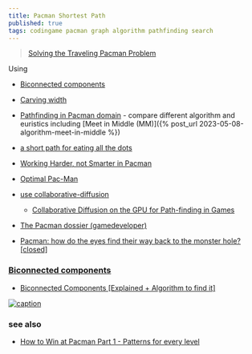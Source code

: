```yaml
---
title: Pacman Shortest Path
published: true
tags: codingame pacman graph algorithm pathfinding search
---
```

> [Solving the Traveling Pacman Problem](https://blog.polybdenum.com/2017/07/26/solving-the-traveling-pacman-problem.html)

Using
- [Biconnected components](#biconnected-components)
- [Carving width](https://en.wikipedia.org/wiki/Branch-decomposition#Carving_width)

- [Pathfinding in Pacman domain](https://pnut2357.github.io/search-algorithms/) - compare different algorithm and euristics including [Meet in Middle (MM)]({% post_url 2023-05-08-algorithm-meet-in-middle %})
- [a short path for eating all the dots](https://stackoverflow.com/questions/12877560/pacman-a-short-path-for-eating-all-the-dots)
- [Working Harder, not Smarter in Pacman](https://saumikn.com/blog/working-harder-not-smarter-in-pacman/)
- [Optimal Pac-Man](https://chalkdustmagazine.com/features/optimal-pac-man/)

- [use collaborative-diffusion](https://wiki.computationalthinkingfoundation.org/wiki/Collaborative_Diffusion)
    - [Collaborative Diffusion on the GPU for Path-finding in Games](file:///home/yves/Downloads/mcmillan.pdf)

- [The Pacman dossier (gamedeveloper)](https://www.gamedeveloper.com/design/the-pac-man-dossier)
- [Pacman: how do the eyes find their way back to the monster hole? [closed]](https://stackoverflow.com/questions/3148435/pacman-how-do-the-eyes-find-their-way-back-to-the-monster-hole)

### [Biconnected components](https://en.wikipedia.org/wiki/Biconnected_component)

- [Biconnected Components [Explained + Algorithm to find it]](https://iq.opengenus.org/biconnected-components/)

[![caption](https://blog.polybdenum.com/img/1*FKnFcRSIYWA-J3vd3UkwNA.png)](https://blog.polybdenum.com/2017/07/26/solving-the-traveling-pacman-problem.html#biconnected-components)

### see also
- [How to Win at Pacman Part 1 - Patterns for every level](https://www.youtube.com/watch?v=Bin0vu8Hp0g)